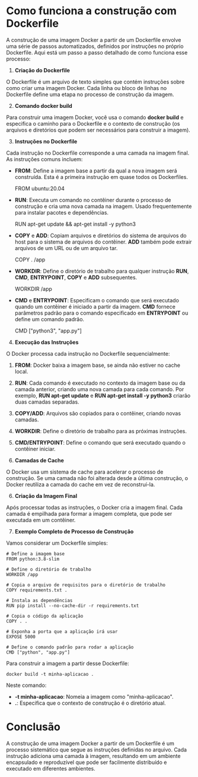 # Como funciona a construção com Dockerfile

A construção de uma imagem Docker a partir de um Dockerfile envolve uma série de passos automatizados, definidos por instruções no próprio Dockerfile. Aqui está um passo a passo detalhado de como funciona esse processo:

1. **Criação do Dockerfile**

O Dockerfile é um arquivo de texto simples que contém instruções sobre como criar uma imagem Docker. Cada linha ou bloco de linhas no Dockerfile define uma etapa no processo de construção da imagem.

2. **Comando docker build**

Para construir uma imagem Docker, você usa o comando **docker build** e especifica o caminho para o Dockerfile e o contexto de construção (os arquivos e diretórios que podem ser necessários para construir a imagem).

3. **Instruções no Dockerfile**

Cada instrução no Dockerfile corresponde a uma camada na imagem final. As instruções comuns incluem:

- **FROM**: Define a imagem base a partir da qual a nova imagem será construída. Esta é a primeira instrução em quase todos os Dockerfiles.

    FROM ubuntu:20.04

- **RUN**: Executa um comando no contêiner durante o processo de construção e cria uma nova camada na imagem. Usado frequentemente para instalar pacotes e dependências.

    RUN apt-get update && apt-get install -y python3

- **COPY** e **ADD**: Copiam arquivos e diretórios do sistema de arquivos do host para o sistema de arquivos do contêiner. **ADD** também pode extrair arquivos de um URL ou de um arquivo tar.

    COPY . /app

- **WORKDIR**: Define o diretório de trabalho para qualquer instrução **RUN**, **CMD**, **ENTRYPOINT**, **COPY** e **ADD** subsequentes.

    WORKDIR /app

- **CMD** e **ENTRYPOINT**: Especificam o comando que será executado quando um contêiner é iniciado a partir da imagem. **CMD** fornece parâmetros padrão para o comando especificado em **ENTRYPOINT** ou define um comando padrão.

    CMD ["python3", "app.py"]

4. **Execução das Instruções**

O Docker processa cada instrução no Dockerfile sequencialmente:

 1. **FROM**: Docker baixa a imagem base, se ainda não estiver no cache local.

 2. **RUN**: Cada comando é executado no contexto da imagem base ou da camada anterior, criando uma nova camada para cada comando. Por exemplo, **RUN apt-get update** e **RUN apt-get install -y python3** criarão duas camadas separadas.

 3. **COPY/ADD**: Arquivos são copiados para o contêiner, criando novas camadas.

 4. **WORKDIR**: Define o diretório de trabalho para as próximas instruções.

 5. **CMD/ENTRYPOINT**: Define o comando que será executado quando o contêiner iniciar.

5. **Camadas de Cache**

O Docker usa um sistema de cache para acelerar o processo de construção. Se uma camada não foi alterada desde a última construção, o Docker reutiliza a camada do cache em vez de reconstruí-la.

6. **Criação da Imagem Final**

Após processar todas as instruções, o Docker cria a imagem final. Cada camada é empilhada para formar a imagem completa, que pode ser executada em um contêiner.

7. **Exemplo Completo de Processo de Construção**

Vamos considerar um Dockerfile simples:

    # Define a imagem base
    FROM python:3.8-slim

    # Define o diretório de trabalho
    WORKDIR /app

    # Copia o arquivo de requisitos para o diretório de trabalho
    COPY requirements.txt .

    # Instala as dependências
    RUN pip install --no-cache-dir -r requirements.txt

    # Copia o código da aplicação
    COPY . .

    # Exponha a porta que a aplicação irá usar
    EXPOSE 5000

    # Define o comando padrão para rodar a aplicação
    CMD ["python", "app.py"]

Para construir a imagem a partir desse Dockerfile:

    docker build -t minha-aplicacao .

Neste comando:

- **-t minha-aplicacao**: Nomeia a imagem como "minha-aplicacao".
- **.**: Especifica que o contexto de construção é o diretório atual.

# Conclusão

A construção de uma imagem Docker a partir de um Dockerfile é um processo sistemático que segue as instruções definidas no arquivo. Cada instrução adiciona uma camada à imagem, resultando em um ambiente encapsulado e reproduzível que pode ser facilmente distribuído e executado em diferentes ambientes.
